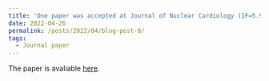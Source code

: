 ```yaml
---
title: 'One paper was accepted at Journal of Nuclear Cardiology (IF=5.952)'
date: 2022-04-26
permalink: /posts/2022/04/blog-post-8/
tags:
  - Journal paper
---
```


The paper is avaliable [here](https://link.springer.com/article/10.1007/s12350-022-02978-7).

